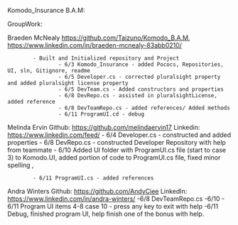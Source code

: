 Komodo_Insurance B.A.M:


GroupWork:


Braeden McNealy
        https://github.com/Taizuno/Komodo_B.A.M, https://www.linkedin.com/in/braeden-mcnealy-83abb0210/

            - Built and Initialized repository and Project
                    - 6/3 Komodo_Insurance - added Pococs, Repositories, UI, sln, Gitignore, readme
					- 6/5 Developer.cs - corrected pluralsight property and added pluralsight license property
					- 6/5 DevTeam.cs - Added constructors and properties
					- 6/8 DevRepo.cs - assisted in pluralsightLicense, added reference
					- 6/8 DevTeamRepo.cs - added references/ Added methods
					- 6/11 ProgramUI.cd - debug
            

Melinda Ervin
	Github:
		https://github.com/melindaervin17 
	Linkedin:
		https://www.linkedin.com/feed/
			- 6/4 Developer.cs - constructed and added properties
			- 6/8 DevRepo.cs - constructed Developer Repository with help from teammate
			- 6/10 Added UI folder with ProgramUI.cs file (start to case 3) to Komodo.UI, added portion of code to ProgramUI.cs file, fixed minor spelling ,
			
			- 6/11 ProgramUI.cs - added references

Andra Winters
	Github: https://github.com/AndyCiee
	LinkedIn: https://www.linkedin.com/in/andra-winters/
		-6/8 DevTeamRepo.cs
		-6/10 - 6/11 Program UI items 4-8 case 10 - press any key to exit with help
		-6/11 Debug, finished program UI, help finish one of the bonus with help.